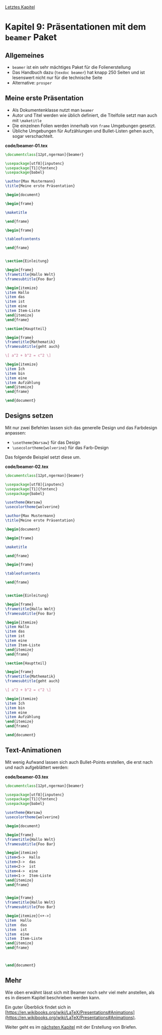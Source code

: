 [Letztes Kapitel](Kapitel8.md)

# Kapitel 9: Präsentationen mit dem ``beamer`` Paket

## Allgemeines

* ``beamer`` ist ein sehr mächtiges Paket für die Folienerstellung
* Das Handbuch dazu (``texdoc beamer``) hat knapp 250 Seiten und ist lesenswert nicht nur für die technische Seite
* Alternative: ``prosper``

## Meine erste Präsentation

* Als Dokumentenklasse nutzt man ``beamer``
* Autor und Titel werden wie üblich definiert, die Titelfolie setzt man auch mit ``\maketitle``
* Die einzelnen Folien werden innerhalb von ``frame`` Umgebungen gesetzt.
* Übliche Umgebungen für Aufzählungen und Bullet-Listen gehen auch, sogar verschachtelt.

**code/beamer-01.tex**

```latex
\documentclass[12pt,ngerman]{beamer}

\usepackage[utf8]{inputenc}
\usepackage[T1]{fontenc}
\usepackage{babel}

\author{Max Mustermann}
\title{Meine erste Präsentation}

\begin{document}

\begin{frame}

\maketitle

\end{frame}

\begin{frame}

\tableofcontents

\end{frame}


\section{Einleitung}

\begin{frame}
\frametitle{Hallo Welt}
\framesubtitle{Foo Bar}

\begin{itemize}
\item Hallo
\item das
\item ist 
\item eine 
\item Item-Liste
\end{itemize}
\end{frame}

\section{Hauptteil}

\begin{frame}
\frametitle{Mathematik}
\framesubtitle{geht auch}

\[ a^2 + b^2 = c^2 \]

\begin{itemize}
\item Ich
\item bin 
\item eine
\item Aufzählung
\end{itemize}
\end{frame}

\end{document}
```

## Designs setzen

Mit nur zwei Befehlen lassen sich das generelle Design und das Farbdesign anpassen:

* ``\usetheme{Warsaw}`` für das Design
* ``\usecolortheme{wolverine}`` für das Farb-Design

Das folgende Beispiel setzt diese um.

**code/beamer-02.tex**

```latex
\documentclass[12pt,ngerman]{beamer}

\usepackage[utf8]{inputenc}
\usepackage[T1]{fontenc}
\usepackage{babel}

\usetheme{Warsaw}
\usecolortheme{wolverine}

\author{Max Mustermann}
\title{Meine erste Präsentation}

\begin{document}

\begin{frame}

\maketitle

\end{frame}

\begin{frame}

\tableofcontents

\end{frame}


\section{Einleitung}

\begin{frame}
\frametitle{Hallo Welt}
\framesubtitle{Foo Bar}

\begin{itemize}
\item Hallo
\item das
\item ist 
\item eine 
\item Item-Liste
\end{itemize}
\end{frame}

\section{Hauptteil}

\begin{frame}
\frametitle{Mathematik}
\framesubtitle{geht auch}

\[ a^2 + b^2 = c^2 \]

\begin{itemize}
\item Ich
\item bin 
\item eine
\item Aufzählung
\end{itemize}
\end{frame}

\end{document}
```

## Text-Animationen

Mit wenig Aufwand lassen sich auch Bullet-Points erstellen, die erst nach und nach aufgeblättert werden:

**code/beamer-03.tex**

```latex
\documentclass[12pt,ngerman]{beamer}

\usepackage[utf8]{inputenc}
\usepackage[T1]{fontenc}
\usepackage{babel}

\usetheme{Warsaw}
\usecolortheme{wolverine}

\begin{document}

\begin{frame}
\frametitle{Hallo Welt}
\framesubtitle{Foo Bar}

\begin{itemize}
\item<5->  Hallo
\item<3->  das
\item<2->  ist 
\item<4->  eine 
\item<1->  Item-Liste
\end{itemize}
\end{frame}


\begin{frame}
\frametitle{Hallo Welt}
\framesubtitle{Foo Bar}

\begin{itemize}[<+->]
\item  Hallo
\item  das
\item  ist 
\item  eine 
\item  Item-Liste
\end{itemize}
\end{frame}



\end{document}
```


## Mehr

Wie oben erwähnt lässt sich mit Beamer noch sehr viel mehr anstellen, als es in diesem Kapitel beschrieben werden kann.

Ein guter Überblick findet sich in [https://en.wikibooks.org/wiki/LaTeX/Presentations#Animations](https://en.wikibooks.org/wiki/LaTeX/Presentations#Animations).




Weiter geht es im [nächsten Kapitel](Kapitel10.md) mit der Erstellung von Briefen.